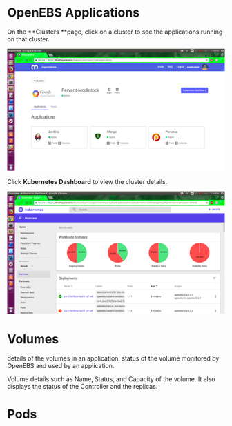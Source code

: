 # OpenEBS Applications

On the **Clusters **page, click on a cluster to see the applications running on that cluster.

![](/assets/applications.png)

Click **Kubernetes Dashboard** to view the cluster details.

![](/assets/kubernetes_dashboard.png)

# Volumes

details of the volumes in an application. status of the volume monitored by OpenEBS and used by an application.

Volume details such as Name, Status, and Capacity of the volume. It also displays the status of the Controller and the replicas.

# Pods



